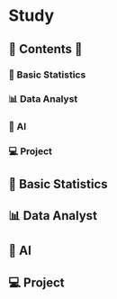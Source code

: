 # Study


## 📃 Contents 📃
### 📏 Basic Statistics
### 📊 Data Analyst
### 🎩 AI
### 💻 Project

## 📏 Basic Statistics

## 📊 Data Analyst

## 🎩 AI

## 💻 Project
